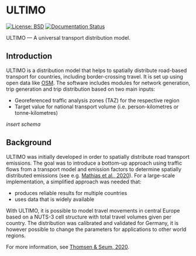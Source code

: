 # ULTIMO

[![License: BSD](https://img.shields.io/badge/License-BSD-green.svg)](link-to-license-github)
[![Documentation Status](link-to-readthedocs)](link-to.readthedocs)

ULTIMO &mdash; A universal transport distribution model.

## Introduction

ULTIMO is a distribution model that helps to spatially distribute road-based transport for countries, including 
border-crossing travel. It is set up using open data like [OSM](https://openstreetmap.org).
The software includes modules for network generation, trip generation and trip distribution based on two main inputs:

* Georeferenced traffic analysis zones (TAZ) for the respective region
* Target value for national transport volume (i.e. person-kilometres or tonne-kilometres)

*insert schema*

## Background

ULTIMO was initially developed in order to spatially distribute road transport emissions. The goal was to introduce a 
bottom-up approach using traffic flows from a transport model and emission factors to determine spatially distributed 
emissions (see e.g. [Mathias et al., 2020](https://doi.org/10.1016/j.trd.2020.102536)). For a large-scale implementation, a simplified approach was needed that:

* produces reliable results for multiple countries
* uses data that is widely available

With ULTIMO, it is possible to model travel movements in central Europe based on a NUTS-3 cell structure with total 
travel volumes given per country. The distribution was calibrated and validated for Germany, it is however possible to 
change the parameters for applications to other world regions.

For more information, see [Thomsen & Seum, 2020](https://aetransport.org/past-etc-papers/conference-papers-2021?abstractId=7202&state=b).